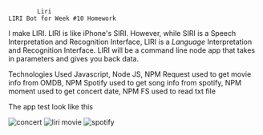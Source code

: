 
     
     
            Liri
    LIRI Bot for Week #10 Homework


 I  make LIRI. LIRI is like iPhone's SIRI. However, while SIRI is a Speech Interpretation and Recognition Interface, LIRI is a _Language_ Interpretation and Recognition Interface. LIRI will be a command line node app that takes in parameters and gives you back data.

Technologies Used
Javascript,
Node JS,
NPM Request used to get movie info from OMDB,
NPM Spotify used to get song info from spotify,
NPM moment used to get concert date,
NPM FS used to read txt file


The app test  look like this


![concert](https://user-images.githubusercontent.com/39536292/55811934-007a2d00-5ab8-11e9-9fcd-9b132cd2705d.GIF)
![liri movie](https://user-images.githubusercontent.com/39536292/55811937-01ab5a00-5ab8-11e9-9fbd-353fb6f0244d.GIF)
![spotify](https://user-images.githubusercontent.com/39536292/55811938-01ab5a00-5ab8-11e9-9af3-3d51a354c50c.GIF)
